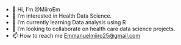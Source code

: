- 👋 Hi, I’m @MiiroEm
- 👀 I’m interested in Health Data Science.
- 🌱 I’m currently learning Data analysis using R
- 💞️ I’m looking to collaborate on health care data science projects.
- 📫 How to reach me Emmanuelmiiro25@gmail.com

<!---
MiiroEm/MiiroEm is a ✨ special ✨ repository because its `README.md` (this file) appears on your GitHub profile.
You can click the Preview link to take a look at your changes.
--->
